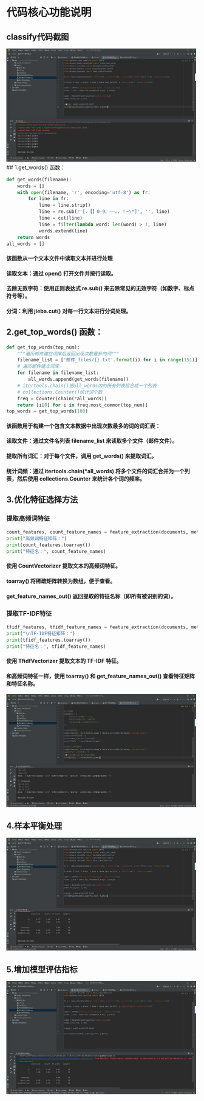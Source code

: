 # 代码核心功能说明
## classify代码截图
<img src="https://github.com/LZY6888/LZY1/blob/main/image/%E5%B1%8F%E5%B9%95%E6%88%AA%E5%9B%BE%202025-04-08%20180941.png" width="500" alt="代码截图">
## 1.get_words() 函数：

```python
def get_words(filename):
    words = []
    with open(filename, 'r', encoding='utf-8') as fr:
        for line in fr:
            line = line.strip()
            line = re.sub(r'[.【】0-9、——。，！~\*]', '', line)
            line = cut(line)
            line = filter(lambda word: len(word) > 1, line)
            words.extend(line)
    return words
all_words = []
```
#### 该函数从一个文本文件中读取文本并进行处理
#### 读取文本：通过 open() 打开文件并按行读取。
#### 去除无效字符：使用正则表达式 re.sub() 来去除常见的无效字符（如数字、标点符号等）。
#### 分词：利用 jieba.cut() 对每一行文本进行分词处理。

## 2.get_top_words() 函数：

```python
def get_top_words(top_num):
    """遍历邮件建立词库后返回出现次数最多的词"""
    filename_list = ['邮件_files/{}.txt'.format(i) for i in range(151)]
    # 遍历邮件建立词库
    for filename in filename_list:
        all_words.append(get_words(filename))
    # itertools.chain()把all_words内的所有列表组合成一个列表
    # collections.Counter()统计词个数
    freq = Counter(chain(*all_words))
    return [i[0] for i in freq.most_common(top_num)]
top_words = get_top_words(100)
```
#### 该函数用于构建一个包含文本数据中出现次数最多的词的词汇表：
#### 读取文件：通过文件名列表 filename_list 来读取多个文件（邮件文件）。
#### 提取所有词汇：对于每个文件，调用 get_words() 来提取词汇。
#### 统计词频：通过 itertools.chain(*all_words) 将多个文件的词汇合并为一个列表，然后使用 collections.Counter 来统计各个词的频率。

## 3.优化特征选择方法
### 提取高频词特征
```python
count_features, count_feature_names = feature_extraction(documents, method='count')
print("高频词特征矩阵：")
print(count_features.toarray())
print("特征名：", count_feature_names)
```
#### 使用 CountVectorizer 提取文本的高频词特征。
#### toarray() 将稀疏矩阵转换为数组，便于查看。
#### get_feature_names_out() 返回提取的特征名称（即所有被识别的词）。

### 提取TF-IDF特征
```python
tfidf_features, tfidf_feature_names = feature_extraction(documents, method='tfidf')
print("\nTF-IDF特征矩阵：")
print(tfidf_features.toarray())
print("特征名：", tfidf_feature_names)
```
#### 使用 TfidfVectorizer 提取文本的 TF-IDF 特征。
#### 和高频词特征一样，使用 toarray() 和 get_feature_names_out() 查看特征矩阵和特征名称。
<img src="https://github.com/LZY6888/LZY1/blob/main/image/%E5%B1%8F%E5%B9%95%E6%88%AA%E5%9B%BE%202025-04-08%20181002.png" width="500" alt="代码截图">

## 4.样本平衡处理
<img src="https://github.com/LZY6888/LZY1/blob/main/image/%E5%B1%8F%E5%B9%95%E6%88%AA%E5%9B%BE%202025-04-08%20181123.png" width="500" alt="代码截图">

## 5.增加模型评估指标
<img src="https://github.com/LZY6888/LZY1/blob/main/image/%E5%B1%8F%E5%B9%95%E6%88%AA%E5%9B%BE%202025-04-08%20181137.png" width="500" alt="代码截图">

